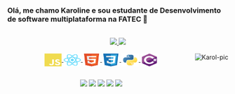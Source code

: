 ### Olá, me chamo Karoline e sou estudante de Desenvolvimento de software multiplataforma na FATEC 👋
<br>
<div align="center">
<a href="https://github.com/koralinee">
<img height="180em" src="https://github-readme-stats.vercel.app/api?username=koralinee&show_icons=true&theme=radical&include_all_commits=true&count_private=true&locale=pt-br"/>
<img height="180em" src="https://github-readme-stats.vercel.app/api/top-langs/?username=koralinee&layout=compact&langs_count=7&theme=radical&locale=pt-br"/>
</div> 
  
  <center>
<div style="display: inline_block"><br>
  <img align="center" alt="Karol-Js" height="30" width="40" src="https://raw.githubusercontent.com/devicons/devicon/master/icons/javascript/javascript-plain.svg">
  <img align="center" alt="Karol-React" height="30" width="40" src="https://raw.githubusercontent.com/devicons/devicon/master/icons/react/react-original.svg">
  <img align="center" alt="Karol-HTML" height="30" width="40" src="https://raw.githubusercontent.com/devicons/devicon/master/icons/html5/html5-original.svg">
  <img align="center" alt="Karol-CSS" height="30" width="40" src="https://raw.githubusercontent.com/devicons/devicon/master/icons/css3/css3-original.svg">
  <img align="center" alt="Karol-Python" height="30" width="40" src="https://raw.githubusercontent.com/devicons/devicon/master/icons/python/python-original.svg">
  <img align="center" alt="Karol-Csharp" height="30" width="40" src="https://raw.githubusercontent.com/devicons/devicon/master/icons/csharp/csharp-original.svg">
  <img align="right" alt="Karol-pic" height="150" style="border-radius:50;" src="[[https://cdn.discordapp.com/attachments/1026274459868479590/1218265112671027260/coraline.jpg?ex=660708cd&is=65f493cd&hm=18964cbd54e90c80897a3db3e901d87d6827eba0997902ecea1ee6468ee39efd&](https://www.google.com/url?sa=i&url=https%3A%2F%2Fwww.letras.mus.br%2Fcoraline-jones-o-mundo-secreto%2Ffotos.html&psig=AOvVaw2VaIrkTgK4IU1_mlX-e0FY&ust=1724960016302000&source=images&cd=vfe&opi=89978449&ved=0CBQQjRxqFwoTCNiVg_y2mIgDFQAAAAAdAAAAABAE)](https://akamai.sscdn.co/uploadfile/letras/fotos/c/9/8/2/c982ad015163e39278913be345eac98c.jpg)">
</div>
  <center> 
    
  ##
 
<div> 
  <center>
  <a href="https://www.instagram.com/hikoraline" target="_blank"><img src="https://img.shields.io/badge/-Instagram-%23E4405F?style=for-the-badge&logo=instagram&logoColor=white" target="_blank"></a>
 	<a href="https://www.twitch.tv/koralines2" target="_blank"><img src="https://img.shields.io/badge/Twitch-9146FF?style=for-the-badge&logo=twitch&logoColor=white" target="_blank"></a>
 <a href="https://discord.gg/390240918520856577" target="_blank"><img src="https://img.shields.io/badge/Discord-7289DA?style=for-the-badge&logo=discord&logoColor=white" target="_blank"></a> 
  <a href = "mailto:karolinesouzas45@gmail.com"><img src="https://img.shields.io/badge/-Gmail-%23333?style=for-the-badge&logo=gmail&logoColor=white" target="_blank"></a>
  <a href="https://www.linkedin.com/in/karoline-souza-225058213" target="_blank"><img src="https://img.shields.io/badge/-LinkedIn-%230077B5?style=for-the-badge&logo=linkedin&logoColor=white" target="_blank"></a> 
 <center>
 
</div>
